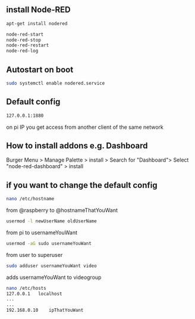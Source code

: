 
## install Node-RED
```bash
apt-get install nodered
```

```bash
node-red-start
node-red-stop
node-red-restart
node-red-log 
```

## Autostart on boot
```bash
sudo systemctl enable nodered.service
```

## Default config
```bash
127.0.0.1:1880
```

on pi IP you get access from another client of the same network

## How to install addons e.g. Dashboard

Burger Menu > Manage Palette > install > Search for "Dashboard"> Select "node-red-dashboard" > install


## if you want to change the default config
```bash
nano /etc/hostname
```
from @raspberry to @hostnameThatYouWant

```bash
usermod -l newUserName oldUserName
```
from pi to usernameYouWant

```bash
usermod -aG sudo usernameYouWant
```
from user to superuser

```bash
sudo adduser usernameYouWant video
```
adds usernameYouWant to videogroup

```bash
nano /etc/hosts
127.0.0.1   localhost
...
...
192.168.0.10    ipThatYouWant
```
